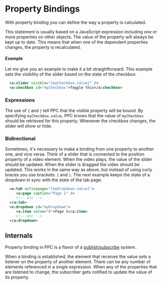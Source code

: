 # Property Bindings

With property binding you can define the way a
 property is calculated. 
 
 This statement is usually based on a JavaScript
 expression including one or more properties on other objects. The value of
 the property will always be kept up to date. This means that when one of the
 dependent properties changes, the property is recalculated. 
 
 #### Example
 
 Let me give you an example to make it a bit straightforward. This example
 sets the visibility of the slider based on the state of the checkbox.

```xml
  <a:slider visible="{myCheckbox.value}" />
  <a:checkbox id="myCheckbox">Toggle this</a:checkbox>
 ```

 ### Expressions
 
 The use of `{` and `}` tell PPC that the visible property will
 be bound. By specifying `myCheckbox.value`, PPC knows that the value of
 `myCheckbox` should be retrieved for this property. Whenever the checkbox
 changes, the slider will show or hide.

 ### Bidirectional

 Sometimes, it's necessary to make a binding from one property to another one,
 and vice versa. Think of a slider that is connected to the position property
 of a video element. When the video plays, the value of the slider should be
 updated. When the slider is dragged the video should be updated. This works
 in the same way as above, but instead of using curly braces
 you use brackets: `[` and `]`. The next example keeps the state of a dropdown in
 sync with the state of the tab page.
 
```xml
  <a:tab activepage="[myDropdown.value]">
     <a:page caption="Page 1" />
     <!-- etc -->
  </a:tab>
  <a:dropdown id="myDropdown">
     <a:item value="0">Page 1</a:item>
     <!-- etc -->
  </a:dropdown>
```


## Internals
 
Property binding in PPC is a flavor of a [publish/subscribe](http://en.wikipedia.org/wiki/Publish/subscribe)
 system. 
 
 When a binding is established, the element that receives the value sets
 a listener on the property of another element. There can be any number of
 elements referenced in a single expression. When any of the properties that
 are listened to change, the subscriber gets notified to update the value
 of its property.